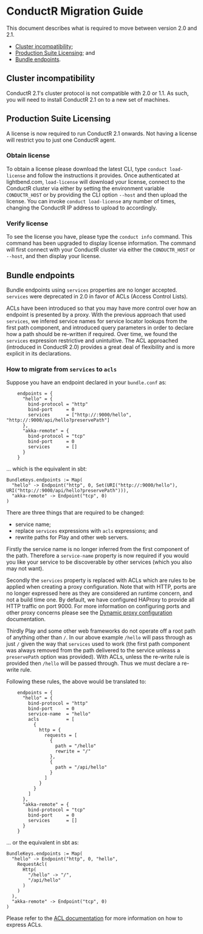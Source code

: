 # ConductR Migration Guide

This document describes what is required to move between version 2.0 and 2.1.

* [Cluster incompatibility](#Cluster-incompatibility);
* [Production Suite Licensing](#Production-Suite-Licensing); and
* [Bundle endpoints](#Bundle-endpoints).

## Cluster incompatibility

ConductR 2.1's cluster protocol is not compatible with 2.0 or 1.1. As such, you will need to install ConductR 2.1 on to a new set of machines.

## Production Suite Licensing

A license is now required to run ConductR 2.1 onwards. Not having a license will restrict you to just one ConductR agent.

### Obtain license

To obtain a license please download the latest CLI, type `conduct load-license` and follow the instructions it provides. Once authenticated at lightbend.com, `load-license` will download your license, connect to the ConductR cluster via either by setting the environment variable `CONDUCTR_HOST` or by providing the CLI option `--host` and then upload the license. You can invoke `conduct load-license` any number of times, changing the ConductR IP address to upload to accordingly.

### Verify license

To see the license you have, please type the `conduct info` command. This command has been upgraded to display license information. The command will first connect with your ConductR cluster via either the `CONDUCTR_HOST` or `--host`, and then display your license.

## Bundle endpoints

Bundle endpoints using `services` properties are no longer accepted. `services` were deprecated in 2.0 in favor of ACLs (Access Control Lists).

ACLs have been introduced so that you may have more control over how an endpoint is presented by a proxy. With the previous approach that used `services`, we infered service names for service locator lookups from the first path component, and introduced query parameters in order to declare how a path should be re-written if required. Over time, we found the `services` expression restrictive and unintuitive. The ACL approached (introduced in ConductR 2.0) provides a great deal of flexibility and is more explicit in its declarations.

### How to migrate from `services` to `acls`

Suppose you have an endpoint declared in your `bundle.conf` as:

```
    endpoints = {
      "hello" = {
        bind-protocol = "http"
        bind-port     = 0
        services      = ["http://:9000/hello", "http://:9000/api/hello?preservePath"]
      },
      "akka-remote" = {
        bind-protocol = "tcp"
        bind-port     = 0
        services      = []
      }
    }
```

... which is the equivalent in sbt:

```
BundleKeys.endpoints := Map(
  "hello" -> Endpoint("http", 0, Set(URI("http://:9000/hello"), URI("http://:9000/api/hello?preservePath"))),
  "akka-remote" -> Endpoint("tcp", 0)
)
```

There are three things that are required to be changed:

* service name;
* replace `services` expressions with `acls` expressions; and
* rewrite paths for Play and other web servers.

Firstly the service name is no longer inferred from the first component of the path. Therefore a `service-name` property is now required if you would you like your service to be discoverable by other services (which you also may not want). 

Secondly the `services` property is replaced with ACLs which are rules to be applied when creating a proxy configuration. Note that with HTTP, ports are no longer expressed here as they are considered an runtime concern, and not a build time one. By default, we have configured HAProxy to provide all HTTP traffic on port 9000. For more information on configuring ports and other proxy concerns please see the [Dynamic proxy configuration](DynamicProxyConfiguration.md) documentation.

Thirdly Play and some other web frameworks do not operate off a root path of anything other than `/`. In our above example `/hello` will pass through as just `/` given the way that `services` used to work (the first path component was always removed from the path delivered to the service unleass a `preservePath` option was provided). With ACLs, unless the re-write rule is provided then `/hello` will be passed through. Thus we must declare a re-write rule.
 
Following these rules, the above would be translated to:

```
    endpoints = {
      "hello" = {
        bind-protocol = "http"
        bind-port     = 0
        service-name  = "hello"
        acls          = [
          {
            http = {
              requests = [
                {
                  path = "/hello"
                  rewrite = "/"
                },
                {
                  path = "/api/hello"
                }
              ]
            }
          }
        ]
      },
      "akka-remote" = {
        bind-protocol = "tcp"
        bind-port     = 0
        services      = []
      }
    }
```

... or the equivalent in sbt as:

```
BundleKeys.endpoints := Map(
  "hello" -> Endpoint("http", 0, "hello",
    RequestAcl(
      Http(
        "/hello" -> "/",
        "/api/hello"
      )
    )
  ),
  "akka-remote" -> Endpoint("tcp", 0)
)
```

Please refer to the [ACL documentation](AclConfiguration) for more information on how to express ACLs.
